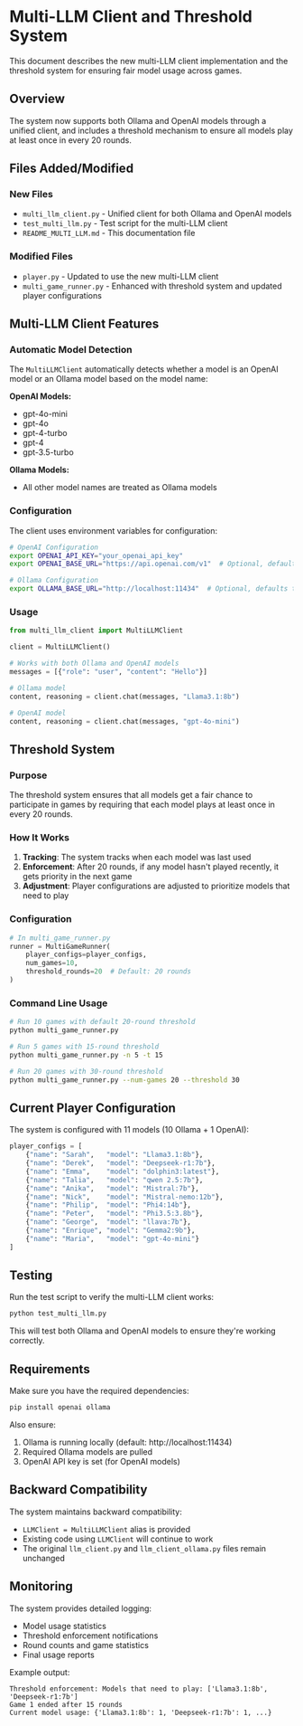 # Multi-LLM Client and Threshold System

This document describes the new multi-LLM client implementation and the threshold system for ensuring fair model usage across games.

## Overview

The system now supports both Ollama and OpenAI models through a unified client, and includes a threshold mechanism to ensure all models play at least once in every 20 rounds.

## Files Added/Modified

### New Files
- `multi_llm_client.py` - Unified client for both Ollama and OpenAI models
- `test_multi_llm.py` - Test script for the multi-LLM client
- `README_MULTI_LLM.md` - This documentation file

### Modified Files
- `player.py` - Updated to use the new multi-LLM client
- `multi_game_runner.py` - Enhanced with threshold system and updated player configurations

## Multi-LLM Client Features

### Automatic Model Detection
The `MultiLLMClient` automatically detects whether a model is an OpenAI model or an Ollama model based on the model name:

**OpenAI Models:**
- gpt-4o-mini
- gpt-4o
- gpt-4-turbo
- gpt-4
- gpt-3.5-turbo

**Ollama Models:**
- All other model names are treated as Ollama models

### Configuration
The client uses environment variables for configuration:

```bash
# OpenAI Configuration
export OPENAI_API_KEY="your_openai_api_key"
export OPENAI_BASE_URL="https://api.openai.com/v1"  # Optional, defaults to OpenAI

# Ollama Configuration  
export OLLAMA_BASE_URL="http://localhost:11434"  # Optional, defaults to localhost
```

### Usage
```python
from multi_llm_client import MultiLLMClient

client = MultiLLMClient()

# Works with both Ollama and OpenAI models
messages = [{"role": "user", "content": "Hello"}]

# Ollama model
content, reasoning = client.chat(messages, "Llama3.1:8b")

# OpenAI model
content, reasoning = client.chat(messages, "gpt-4o-mini")
```

## Threshold System

### Purpose
The threshold system ensures that all models get a fair chance to participate in games by requiring that each model plays at least once in every 20 rounds.

### How It Works
1. **Tracking**: The system tracks when each model was last used
2. **Enforcement**: After 20 rounds, if any model hasn't played recently, it gets priority in the next game
3. **Adjustment**: Player configurations are adjusted to prioritize models that need to play

### Configuration
```python
# In multi_game_runner.py
runner = MultiGameRunner(
    player_configs=player_configs,
    num_games=10,
    threshold_rounds=20  # Default: 20 rounds
)
```

### Command Line Usage
```bash
# Run 10 games with default 20-round threshold
python multi_game_runner.py

# Run 5 games with 15-round threshold
python multi_game_runner.py -n 5 -t 15

# Run 20 games with 30-round threshold
python multi_game_runner.py --num-games 20 --threshold 30
```

## Current Player Configuration

The system is configured with 11 models (10 Ollama + 1 OpenAI):

```python
player_configs = [
    {"name": "Sarah",   "model": "Llama3.1:8b"},
    {"name": "Derek",   "model": "Deepseek-r1:7b"},
    {"name": "Emma",    "model": "dolphin3:latest"},
    {"name": "Talia",   "model": "qwen 2.5:7b"},
    {"name": "Anika",   "model": "Mistral:7b"},
    {"name": "Nick",    "model": "Mistral-nemo:12b"},
    {"name": "Philip",  "model": "Phi4:14b"},
    {"name": "Peter",   "model": "Phi3.5:3.8b"},
    {"name": "George",  "model": "llava:7b"},
    {"name": "Enrique", "model": "Gemma2:9b"},
    {"name": "Maria",   "model": "gpt-4o-mini"}
]
```

## Testing

Run the test script to verify the multi-LLM client works:

```bash
python test_multi_llm.py
```

This will test both Ollama and OpenAI models to ensure they're working correctly.

## Requirements

Make sure you have the required dependencies:

```bash
pip install openai ollama
```

Also ensure:
1. Ollama is running locally (default: http://localhost:11434)
2. Required Ollama models are pulled
3. OpenAI API key is set (for OpenAI models)

## Backward Compatibility

The system maintains backward compatibility:
- `LLMClient = MultiLLMClient` alias is provided
- Existing code using `LLMClient` will continue to work
- The original `llm_client.py` and `llm_client_ollama.py` files remain unchanged

## Monitoring

The system provides detailed logging:
- Model usage statistics
- Threshold enforcement notifications
- Round counts and game statistics
- Final usage reports

Example output:
```
Threshold enforcement: Models that need to play: ['Llama3.1:8b', 'Deepseek-r1:7b']
Game 1 ended after 15 rounds
Current model usage: {'Llama3.1:8b': 1, 'Deepseek-r1:7b': 1, ...}
```
